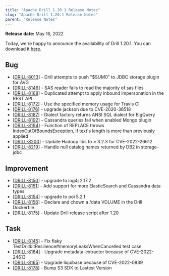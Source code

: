 ```yaml
---
title: "Apache Drill 1.20.1 Release Notes"
slug: "Apache Drill 1.20.1 Release Notes"
parent: "Release Notes"
---
```


**Release date:**  May 16, 2022

Today, we're happy to announce the availability of Drill 1.20.1. You can download it [here](https://drill.apache.org/download/).

## Bug
* [[DRILL-8013](https://issues.apache.org/jira/browse/DRILL-8013)] - Drill attempts to push "$SUM0" to JDBC storage plugin for AVG
* [[DRILL-8146](https://issues.apache.org/jira/browse/DRILL-8146)] - SAS reader fails to read the majority of sas files
* [[DRILL-8168](https://issues.apache.org/jira/browse/DRILL-8168)] - Duplicated attempt to apply inbound impersonation in the REST API
* [[DRILL-8172](https://issues.apache.org/jira/browse/DRILL-8172)] - Use the specified memory usage for Travis CI
* [[DRILL-8176](https://issues.apache.org/jira/browse/DRILL-8176)] - upgrade jackson due to CVE-2020-36518
* [[DRILL-8187](https://issues.apache.org/jira/browse/DRILL-8187)] - Dialect factory returns ANSI SQL dialect for BigQuery
* [[DRILL-8192](https://issues.apache.org/jira/browse/DRILL-8192)] - Cassandra queries fail when enabled Mongo plugin
* [[DRILL-8194](https://issues.apache.org/jira/browse/DRILL-8194)] - Function of REPLACE throws IndexOutOfBoundsException, if text's length is more than previously applied
* [[DRILL-8200](https://issues.apache.org/jira/browse/DRILL-8200)] - Update Hadoop libs to ≥ 3.2.3 for CVE-2022-26612
* [[DRILL-8219](https://issues.apache.org/jira/browse/DRILL-8219)] - Handle null catalog names returned by DB2 in storage-jdbc

## Improvement
* [[DRILL-8150](https://issues.apache.org/jira/browse/DRILL-8150)] - upgrade to log4j 2.17.2
* [[DRILL-8151](https://issues.apache.org/jira/browse/DRILL-8151)] - Add support for more ElasticSearch and Cassandra data types
* [[DRILL-8154](https://issues.apache.org/jira/browse/DRILL-8154)] - upgrade to poi 5.2.1
* [[DRILL-8156](https://issues.apache.org/jira/browse/DRILL-8156)] - Declare and chown a /data VOLUME in the Drill Dockerfile
* [[DRILL-8175](https://issues.apache.org/jira/browse/DRILL-8175)] - Update Drill release script after 1.20

## Task
* [[DRILL-8145](https://issues.apache.org/jira/browse/DRILL-8145)] - Fix flaky TestDrillbitResilience#memoryLeaksWhenCancelled test case
* [[DRILL-8164](https://issues.apache.org/jira/browse/DRILL-8164)] - Upgrade metadata-extractor because of CVE-2022-24613
* [[DRILL-8165](https://issues.apache.org/jira/browse/DRILL-8165)] - Upgrade liquibase because of CVE-2022-0839
* [[DRILL-8178](https://issues.apache.org/jira/browse/DRILL-8178)] - Bump S3 SDK to Lastest Version

